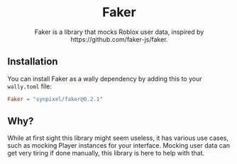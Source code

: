 <div align="center">
    <h1>Faker</h1>
    <p>Faker is a library that mocks Roblox user data, inspired by <a>https://github.com/faker-js/faker</a>.</p>
</div>

## Installation

You can install Faker as a wally dependency by adding this to your `wally.toml` file:

```toml
Faker = "synpixel/faker@0.2.1"
```

## Why?

While at first sight this library might seem useless, it has various use cases, such as mocking Player instances for your interface.
Mocking user data can get very tiring if done manually, this library is here to help with that.
